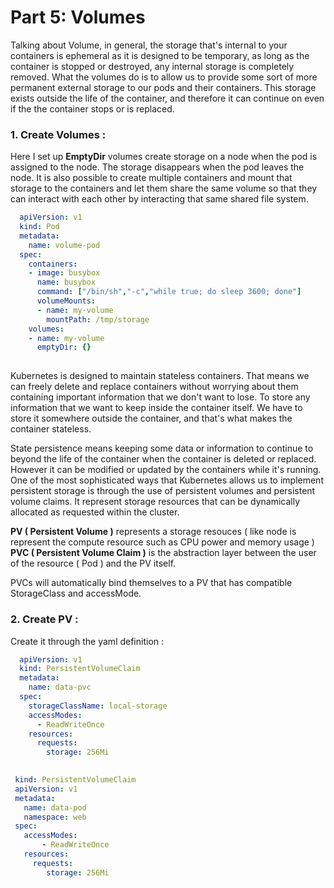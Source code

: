 # Part 5: Volumes

Talking about Volume, in general, the storage that's internal to your containers is ephemeral as it is designed to be temporary, as long as the container is stopped or destroyed, any internal storage is completely removed. What the volumes do is to allow us to provide some sort of more permanent external storage to our pods and their containers. This storage exists outside the life of the container, and therefore it can continue on even if the the container stops or is replaced. 

### 1. Create Volumes :

Here I set up **EmptyDir** volumes create storage on a node when the pod is assigned to the node. The storage disappears when the pod leaves the node. It is also possible to create multiple containers and mount that storage to the containers and let them share the same volume so that they can interact with each other by interacting that same shared file system. 

```yaml
  apiVersion: v1
  kind: Pod
  metadata:
    name: volume-pod
  spec:
    containers:
    - image: busybox
      name: busybox
      command: ["/bin/sh","-c","while true; do sleep 3600; done"]
      volumeMounts:
      - name: my-volume
        mountPath: /tmp/storage
    volumes:
    - name: my-volume
      emptyDir: {}
   
 ```
 
 
Kubernetes is designed to maintain stateless containers. That means we can freely delete and replace containers without worrying about them containing important information that we don't want to lose. To store any information that we want to keep inside the container itself. We have to store it somewhere outside the container, and that's what makes the container stateless. 

State persistence means keeping some data or information to continue to beyond the life of the container when the container is deleted or replaced. However it can be modified or updated by the containers while it's running.  One of the most sophisticated ways that Kubernetes allows us to implement persistent storage is through the use of persistent volumes and persistent volume claims. It represent storage resources that can be dynamically allocated as requested within the cluster. 


**PV ( Persistent Volume )** represents a storage resouces ( like node is represent the compute resource such as CPU power and memory usage )
**PVC ( Persistent Volume Claim )** is the abstraction layer between the user of the resource ( Pod ) and the PV itself. 

PVCs will automatically bind themselves to a PV that has compatible StorageClass and accessMode. 


### 2. Create PV :

Create it through the yaml definition : 

```yaml
  apiVersion: v1
  kind: PersistentVolumeClaim
  metadata:
    name: data-pvc
  spec:
    storageClassName: local-storage
    accessModes:
      - ReadWriteOnce
    resources:
      requests:
        storage: 256Mi
   
 ```
 
 ```yaml
  kind: PersistentVolumeClaim
  apiVersion: v1
  metadata:
    name: data-pod
    namespace: web
  spec:
    accessModes:
        - ReadWriteOnce
    resources:
      requests:
         storage: 256Mi
 ```
